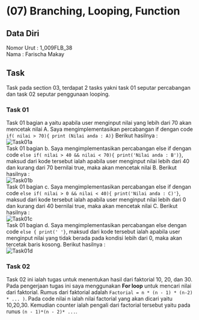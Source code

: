 # (07) Branching, Looping, Function
## Data Diri 
Nomor Urut : 1_009FLB_38 <br>
Nama : Farischa Makay

## Task
Task pada section 03, terdapat 2 tasks yakni task 01 seputar percabangan dan task 02 seputar penggunaan looping. <BR>
### Task 01 
Task 01 bagian a yaitu apabila user menginput nilai yang lebih dari 70 akan mencetak nilai A. Saya mengimplementasikan percabangan if dengan code ```if( nilai > 70){ print (Nilai anda : A)}``` Berikut hasilnya :<br>
![Task01a](screenshots/Task01a.jpg) <br>
Task 01 bagian b. Saya mengimplementasikan percabangan else if dengan code ```else if( nilai > 40 && nilai < 70){ print('Nilai anda : B')}```, maksud dari kode tersebut ialah apabila user menginput nilai lebih dari 40 dan kurang dari 70 bernilai true, maka akan mencetak nilai B. Berikut hasilnya : <br>
![Task01b](screenshots/Task01b.jpg) <br>
Task 01 bagian c. Saya mengimplementasikan percabangan else if dengan code ```else if( nilai > 0 && nilai < 40){ print('Nilai anda : C)'}```, maksud dari kode tersebut ialah apabila user menginput nilai lebih dari 0 dan kurang dari 40 bernilai true, maka akan mencetak nilai C. Berikut hasilnya : <br>
![Task01c](screenshots/Task01c.jpg)<BR>
Task 01 bagian d. Saya mengimplementasikan percabangan else dengan code ```else { print(' '}```, maksud dari kode tersebut ialah apabila user menginput nilai yang tidak berada pada kondisi lebih dari 0, maka akan tercetak baris kosong. Berikut hasilnya : <br>
![Task01d](screenshots/Task01d.jpg)<BR>

### Task 02
Task 02 ini ialah tugas untuk menentukan hasil dari faktorial 10, 20, dan 30. Pada pengerjaan tugas ini saya menggunakan **For loop** untuk mencari nilai dari faktorial. Rumus dari faktorial adalah  ```Factorial = n * (n - 1) * (n-2) * ... )```. Pada code nilai n ialah nilai factorial yang akan dicari yaitu 10,20,30. Kemudian counter ialah pengali dari factorial tersebut yaitu pada runus ```(n - 1)*(n - 2)* ...```. 